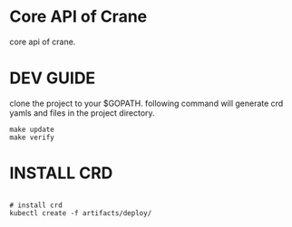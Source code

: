 # Core API of Crane
core api of crane.



# DEV GUIDE
clone the project to your $GOPATH. following command will generate crd yamls and files in the project directory.
```
make update
make verify
```


# INSTALL CRD
```

# install crd
kubectl create -f artifacts/deploy/


```
